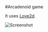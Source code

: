 #Arcadenoid game

It uses [Love2d](http://love2d.org).

![Screenshot](http://i.imgur.com/bdmi7UD.png)
